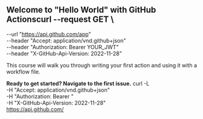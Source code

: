 ## Welcome to "Hello World" with GitHub Actionscurl --request GET \
--url "https://api.github.com/app" \
--header "Accept: application/vnd.github+json" \
--header "Authorization: Bearer YOUR_JWT" \
--header "X-GitHub-Api-Version: 2022-11-28"

This course will walk you through writing your first action and using it with a workflow file. 

**Ready to get started? Navigate to the first issue.**
curl -L \
  -H "Accept: application/vnd.github+json" \
  -H "Authorization: Bearer <YOUR-TOKEN>" \
  -H "X-GitHub-Api-Version: 2022-11-28" \
  https://api.github.com/